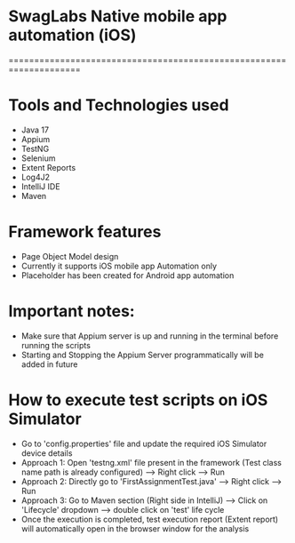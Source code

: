 # SwagLabs Native mobile app automation (iOS)
====================================================================

Tools and Technologies used
===========================
- Java 17
- Appium 
- TestNG
- Selenium
- Extent Reports
- Log4J2
- IntelliJ IDE
- Maven


Framework features
==================
- Page Object Model design
- Currently it supports iOS mobile app Automation only
- Placeholder has been created for Android app automation


# Important notes:

- Make sure that Appium server is up and running in the terminal before running the scripts
- Starting and Stopping the Appium Server programmatically will be added in future

How to execute test scripts on iOS Simulator
============================================
- Go to 'config.properties' file and update the required iOS Simulator device details
- Approach 1: Open 'testng.xml' file present in the framework (Test class name path is already configured) --> Right click --> Run
- Approach 2: Directly go to 'FirstAssignmentTest.java' --> Right click --> Run
- Approach 3: Go to Maven section (Right side in IntelliJ) --> Click on 'Lifecycle' dropdown --> double click on 'test' life cycle
- Once the execution is completed, test execution report (Extent report) will automatically open in the browser window for the analysis
